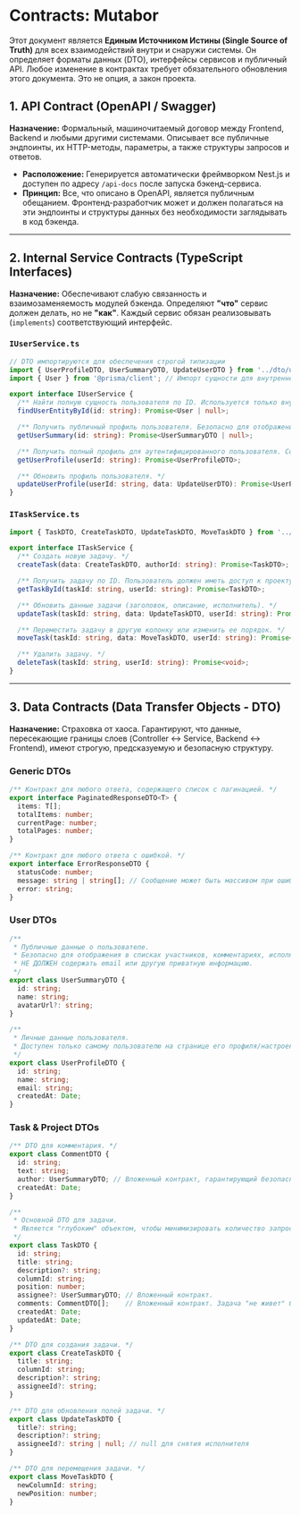 # Contracts: Mutabor

Этот документ является **Единым Источником Истины (Single Source of Truth)** для всех взаимодействий внутри и снаружи системы. Он определяет форматы данных (DTO), интерфейсы сервисов и публичный API. Любое изменение в контрактах требует обязательного обновления этого документа. Это не опция, а закон проекта.

## 1. API Contract (OpenAPI / Swagger)

**Назначение:** Формальный, машиночитаемый договор между Frontend, Backend и любыми другими системами. Описывает все публичные эндпоинты, их HTTP-методы, параметры, а также структуры запросов и ответов.

-   **Расположение:** Генерируется автоматически фреймворком Nest.js и доступен по адресу `/api-docs` после запуска бэкенд-сервиса.
-   **Принцип:** Все, что описано в OpenAPI, является публичным обещанием. Фронтенд-разработчик может и должен полагаться на эти эндпоинты и структуры данных без необходимости заглядывать в код бэкенда.

---

## 2. Internal Service Contracts (TypeScript Interfaces)

**Назначение:** Обеспечивают слабую связанность и взаимозаменяемость модулей бэкенда. Определяют **"что"** сервис должен делать, но не **"как"**. Каждый сервис обязан реализовывать (`implements`) соответствующий интерфейс.

### `IUserService.ts`
```typescript
// DTO импортируются для обеспечения строгой типизации
import { UserProfileDTO, UserSummaryDTO, UpdateUserDTO } from '../dto/user.dto';
import { User } from '@prisma/client'; // Импорт сущности для внутреннего использования

export interface IUserService {
  /** Найти полную сущность пользователя по ID. Используется только внутри бэкенда. */
  findUserEntityById(id: string): Promise<User | null>;

  /** Получить публичный профиль пользователя. Безопасно для отображения другим пользователям. */
  getUserSummary(id: string): Promise<UserSummaryDTO | null>;

  /** Получить полный профиль для аутентифицированного пользователя. Содержит приватные данные. */
  getUserProfile(userId: string): Promise<UserProfileDTO>;

  /** Обновить профиль пользователя. */
  updateUserProfile(userId: string, data: UpdateUserDTO): Promise<UserProfileDTO>;
}
```

### `ITaskService.ts`
```typescript
import { TaskDTO, CreateTaskDTO, UpdateTaskDTO, MoveTaskDTO } from '../dto/task.dto';

export interface ITaskService {
  /** Создать новую задачу. */
  createTask(data: CreateTaskDTO, authorId: string): Promise<TaskDTO>;

  /** Получить задачу по ID. Пользователь должен иметь доступ к проекту. */
  getTaskById(taskId: string, userId: string): Promise<TaskDTO>;

  /** Обновить данные задачи (заголовок, описание, исполнитель). */
  updateTask(taskId: string, data: UpdateTaskDTO, userId: string): Promise<TaskDTO>;

  /** Переместить задачу в другую колонку или изменить ее порядок. */
  moveTask(taskId: string, data: MoveTaskDTO, userId: string): Promise<TaskDTO>;

  /** Удалить задачу. */
  deleteTask(taskId: string, userId: string): Promise<void>;
}
```

---

## 3. Data Contracts (Data Transfer Objects - DTO)

**Назначение:** Страховка от хаоса. Гарантируют, что данные, пересекающие границы слоев (Controller <-> Service, Backend <-> Frontend), имеют строгую, предсказуемую и безопасную структуру.

### Generic DTOs

```typescript
/** Контракт для любого ответа, содержащего список с пагинацией. */
export interface PaginatedResponseDTO<T> {
  items: T[];
  totalItems: number;
  currentPage: number;
  totalPages: number;
}

/** Контракт для любого ответа с ошибкой. */
export interface ErrorResponseDTO {
  statusCode: number;
  message: string | string[]; // Сообщение может быть массивом при ошибках валидации полей.
  error: string;
}
```

### User DTOs

```typescript
/**
 * Публичные данные о пользователе.
 * Безопасно для отображения в списках участников, комментариях, исполнителях задач.
 * НЕ ДОЛЖЕН содержать email или другую приватную информацию.
 */
export class UserSummaryDTO {
  id: string;
  name: string;
  avatarUrl?: string;
}

/**
 * Личные данные пользователя.
 * Доступен только самому пользователю на странице его профиля/настроек.
 */
export class UserProfileDTO {
  id: string;
  name: string;
  email: string;
  createdAt: Date;
}
```

### Task & Project DTOs

```typescript
/** DTO для комментария. */
export class CommentDTO {
  id: string;
  text: string;
  author: UserSummaryDTO; // Вложенный контракт, гарантирующий безопасность.
  createdAt: Date;
}

/**
 * Основной DTO для задачи.
 * Является "глубоким" объектом, чтобы минимизировать количество запросов с фронтенда.
 */
export class TaskDTO {
  id: string;
  title: string;
  description?: string;
  columnId: string;
  position: number;
  assignee?: UserSummaryDTO; // Вложенный контракт.
  comments: CommentDTO[];    // Вложенный контракт. Задача "не живет" без комментариев.
  createdAt: Date;
  updatedAt: Date;
}

/** DTO для создания задачи. */
export class CreateTaskDTO {
  title: string;
  columnId: string;
  description?: string;
  assigneeId?: string;
}

/** DTO для обновления полей задачи. */
export class UpdateTaskDTO {
  title?: string;
  description?: string;
  assigneeId?: string | null; // null для снятия исполнителя
}

/** DTO для перемещения задачи. */
export class MoveTaskDTO {
  newColumnId: string;
  newPosition: number;
}